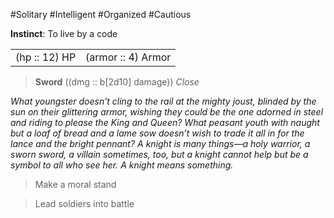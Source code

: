 #Solitary #Intelligent #Organized #Cautious

**Instinct**: To live by a code

|       |         |
| ----- | ------- |
| (hp :: 12) HP | (armor :: 4) Armor |

> **Sword** ((dmg :: b[2d10] damage))
> *Close*

*What youngster doesn’t cling to the rail at the mighty joust, blinded by the sun on their glittering armor, wishing they could be the one adorned in steel and riding to please the King and Queen? What peasant youth with naught but a loaf of bread and a lame sow doesn’t wish to trade it all in for the lance and the bright pennant? A knight is many things—a holy warrior, a sworn sword, a villain sometimes, too, but a knight cannot help but be a symbol to all who see her. A knight means something.*

>Make a moral stand

>Lead soldiers into battle